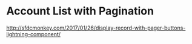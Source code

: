 # Account List with Pagination

http://sfdcmonkey.com/2017/01/26/display-record-with-pager-buttons-lightning-component/
